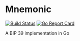# Mnemonic
[![Build Status](https://travis-ci.org/brianium/mnemonic.svg?branch=master)](https://travis-ci.org/brianium/mnemonic)
[![Go Report Card](https://goreportcard.com/badge/github.com/brianium/mnemonic)](https://goreportcard.com/report/github.com/brianium/mnemonic)

A BIP 39 implementation in Go